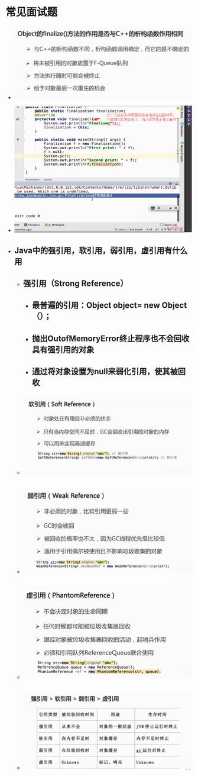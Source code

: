 # 常见面试题

* ![](/常见/1.png)

* ![](/常见/2.png)

* ## Java中的强引用，软引用，弱引用，虚引用有什么用

  * ## 强引用（Strong Reference）

    * ## 最普遍的引用：Object object= new Object（）；
    * ## 抛出OutofMemoryError终止程序也不会回收具有强引用的对象
    * ## 通过将对象设置为null来弱化引用，使其被回收
  * ## ![](/常见/3.png)
  * ## ![](/常见/4.png)
  * ## ![](/常见/6.png)
  * ## ![](/常见/7.png)



